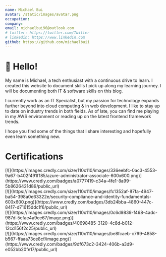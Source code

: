 ```yaml
---
name: Michael Bui
avatar: /static/images/avatar.png
occupation:
company:
email: michaelbui96@outlook.com
# twitter: https://twitter.com/Twitter
# linkedin: https://www.linkedin.com
github: https://github.com/michaelbuii
---
```


# 👋 Hello!

My name is Michael, a tech enthusiast with a continuous drive to learn. I created this website to document skills I pick up along my learning journey. I will be documenting both IT & software skills on this blog.

I currently work as an IT Specialist, but my passion for technology expands further beyond into cloud computing & in web development.
I like to stay up to date on industry trends in both fields. As of late, you can find me playing in my AWS environment or reading up on the latest frontend framework trends.

I hope you find some of the things that I share interesting and hopefully even learn something new.

# Certifications

<div className="flex flex-wrap -mx-2 overflow-hidden xl:-mx-2 justify-center">
    <div className="my-1 px-2 w-1/4 overflow-hidden xl:my-1 xl:px-2 xl:w-1/4">
        [![](https://images.credly.com/size/110x110/images/336eebfc-0ac3-4553-9a67-b402f491f185/azure-administrator-associate-600x600.png)](https://www.credly.com/badges/a0777419-c34a-4fe1-8a99-5b8626421d89/public_url)
    </div>
    <div className="my-1 px-2 w-1/4 overflow-hidden xl:my-1 xl:px-2 xl:w-1/4">
        [![](https://images.credly.com/size/110x110/images/fc1352af-87fa-4947-ba54-398a0e63322e/security-compliance-and-identity-fundamentals-600x600.png)](https://www.credly.com/badges/3db24bba-4860-447c-8417-d71615ddc1f6/public_url)
    </div>
    <div className="my-1 px-2 w-1/4 overflow-hidden xl:my-1 xl:px-2 xl:w-1/4">
        [![](https://images.credly.com/size/110x110/images/0c6d9839-f468-4adc-987d-5cfae4a9ee67/image.png)](https://www.credly.com/badges/40698485-3120-4c8d-b012-12cd156f2c25/public_url)
    </div>
    <div className="my-1 px-2 w-1/4 overflow-hidden xl:my-1 xl:px-2 xl:w-1/4">
        [![](https://images.credly.com/size/110x110/images/be8fcaeb-c769-4858-b567-ffaaa73ce8cf/image.png)](https://www.credly.com/badges/9df673c2-3424-406b-a3d9-e052bb20fe17/public_url)
    </div>

</div>
